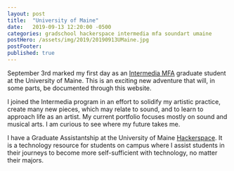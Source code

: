 ```yaml
---
layout: post
title:  "University of Maine"
date:   2019-09-13 12:20:00 -0500
categories: gradschool hackerspace intermedia mfa soundart umaine
postHero: /assets/img/2019/20190913UMaine.jpg
postFooter:
published: true
---
```

September 3rd marked my first day as an [Intermedia MFA](https://intermedia.umaine.edu/mfa-program/) graduate student at the University of Maine. This is an exciting new adventure that will, in some parts, be documented through this website.

I joined the Intermedia program in an effort to solidify my artistic practice, create many new pieces, which may relate to sound, and to learn to approach life as an artist. My current portfolio focuses mostly on sound and musical arts. I am curious to see where my future takes me.

I have a Graduate Assistantship at the University of Maine [Hackerspace](umaine.edu/hackerspace/). It is a technology resource for students on campus where I assist students in their journeys to become more self-sufficient with technology, no matter their majors.
